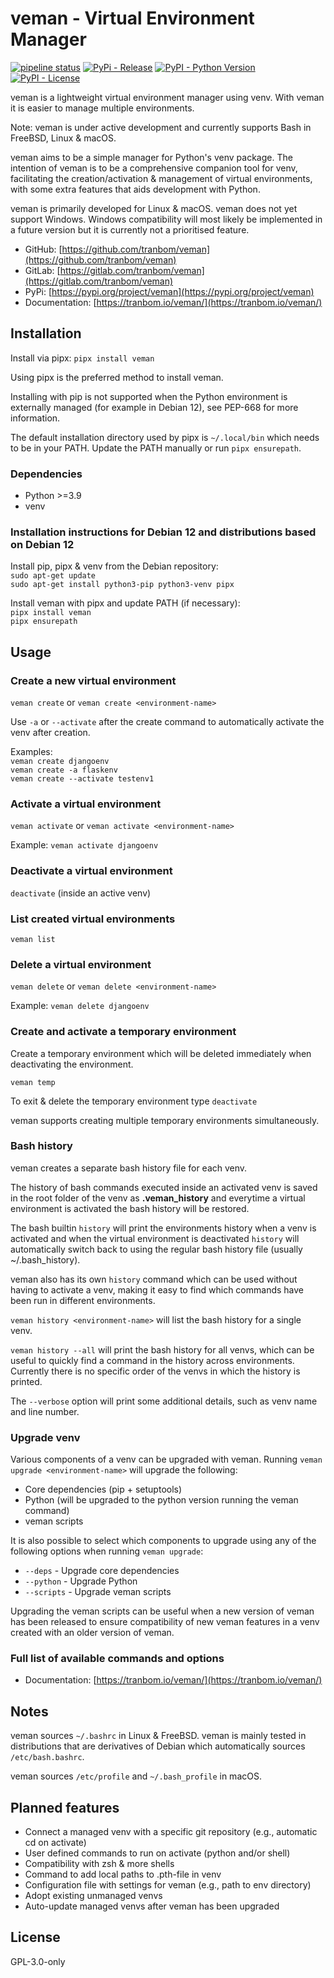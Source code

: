 # veman - Virtual Environment Manager

[![pipeline status](https://gitlab.com/tranbom/veman/badges/main/pipeline.svg)](https://gitlab.com/tranbom/veman/-/pipelines)
[![PyPi - Release](https://img.shields.io/pypi/v/veman)](https://pypi.org/project/veman/)
[![PyPI - Python Version](https://img.shields.io/pypi/pyversions/veman)](https://pypi.org/project/veman/)
[![PyPI - License](https://img.shields.io/pypi/l/veman?color=blue)](https://pypi.org/project/veman/)

veman is a lightweight virtual environment manager using venv.
With veman it is easier to manage multiple environments.

Note: veman is under active development and currently supports Bash in FreeBSD, Linux & macOS.

veman aims to be a simple manager for Python's venv package. The intention of veman is
to be a comprehensive companion tool for venv, facilitating the creation/activation &
management of virtual environments, with some extra features that aids development with
Python.

veman is primarily developed for Linux & macOS. veman does not yet support
Windows. Windows compatibility will most likely be implemented in a future version but it is
currently not a prioritised feature.

* GitHub: [https://github.com/tranbom/veman](https://github.com/tranbom/veman)
* GitLab: [https://gitlab.com/tranbom/veman](https://gitlab.com/tranbom/veman)
* PyPi: [https://pypi.org/project/veman](https://pypi.org/project/veman)
* Documentation: [https://tranbom.io/veman/](https://tranbom.io/veman/)


## Installation

Install via pipx:
`pipx install veman`

Using pipx is the preferred method to install veman.

Installing with pip is not supported when the Python environment is externally managed
(for example in Debian 12), see PEP-668 for more information.

The default installation directory used by pipx is `~/.local/bin` which needs to be in your PATH.
Update the PATH manually or run `pipx ensurepath`.

### Dependencies

- Python >=3.9
- venv

### Installation instructions for Debian 12 and distributions based on Debian 12

Install pip, pipx & venv from the Debian repository:  
`sudo apt-get update`  
`sudo apt-get install python3-pip python3-venv pipx`  

Install veman with pipx and update PATH (if necessary):  
`pipx install veman`  
`pipx ensurepath`  

## Usage

### Create a new virtual environment

`veman create` or
`veman create <environment-name>`

Use `-a` or `--activate` after the create command to automatically activate
the venv after creation.

Examples:  
`veman create djangoenv`  
`veman create -a flaskenv`  
`veman create --activate testenv1`  


### Activate a virtual environment

`veman activate` or
`veman activate <environment-name>`

Example:
`veman activate djangoenv`


### Deactivate a virtual environment

`deactivate` (inside an active venv)


### List created virtual environments

`veman list`


### Delete a virtual environment

`veman delete` or `veman delete <environment-name>`

Example: `veman delete djangoenv`


### Create and activate a temporary environment

Create a temporary environment which will be deleted immediately when
deactivating the environment.

`veman temp`

To exit & delete the temporary environment type `deactivate`

veman supports creating multiple temporary environments simultaneously.


### Bash history

veman creates a separate bash history file for each venv.

The history of bash commands executed inside an activated venv is saved
in the root folder of the venv as **.veman_history** and everytime
a virtual environment is activated the bash history will be restored.

The bash builtin `history` will print the environments history when a venv is activated and
when the virtual environment is deactivated `history` will automatically switch back to using
the regular bash history file (usually ~/.bash_history).

veman also has its own `history` command which can be used without having to activate
a venv, making it easy to find which commands have been run in different environments.

`veman history <environment-name>` will list the bash history for a single venv.

`veman history --all` will print the bash history for all venvs, which can be useful to
quickly find a command in the history across environments. Currently there is no specific order of the
venvs in which the history is printed.

The `--verbose` option will print some additional details, such as venv name and line number.


### Upgrade venv

Various components of a venv can be upgraded with veman.
Running `veman upgrade <environment-name>` will upgrade the following:

- Core dependencies (pip + setuptools)
- Python (will be upgraded to the python version running the veman command)
- veman scripts

It is also possible to select which components to upgrade using any of the following options when running `veman upgrade`:

- `--deps` - Upgrade core dependencies
- `--python` - Upgrade Python
- `--scripts` - Upgrade veman scripts

Upgrading the veman scripts can be useful when a new version of veman has been released to ensure compatibility of new
veman features in a venv created with an older version of veman.


### Full list of available commands and options

* Documentation: [https://tranbom.io/veman/](https://tranbom.io/veman/)


## Notes

veman sources `~/.bashrc` in Linux & FreeBSD. veman is mainly tested in distributions that are
derivatives of Debian which automatically sources `/etc/bash.bashrc`.

veman sources `/etc/profile` and `~/.bash_profile` in macOS.


## Planned features

- Connect a managed venv with a specific git repository (e.g., automatic cd on activate)
- User defined commands to run on activate (python and/or shell)
- Compatibility with zsh & more shells
- Command to add local paths to .pth-file in venv
- Configuration file with settings for veman (e.g., path to env directory)
- Adopt existing unmanaged venvs
- Auto-update managed venvs after veman has been upgraded


## License

GPL-3.0-only
